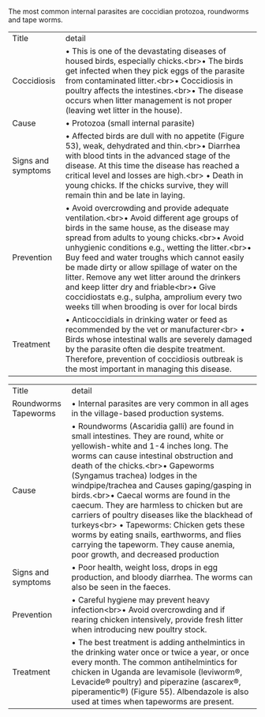The most common internal parasites are coccidian protozoa, roundworms and tape worms.

<table>
    <tr>
        <td>Title</td>
        <td>detail</td>
    </tr>
    <tr>
        <td>Coccidiosis</td>
        <td>• This is one of the devastating diseases of housed birds, especially chicks.&lt;br&gt;• The birds get infected when they pick eggs of the parasite from contaminated litter.&lt;br&gt;• Coccidiosis in poultry affects the intestines.&lt;br&gt;• The disease occurs when litter management is not proper (leaving wet litter in the house).</td>
    </tr>
    <tr>
        <td>Cause</td>
        <td>• Protozoa (small internal parasite)</td>
    </tr>
    <tr>
        <td>Signs and symptoms</td>
        <td>• Affected birds are dull with no appetite (Figure 53), weak, dehydrated and thin.&lt;br&gt;• Diarrhea with blood tints in the advanced stage of the disease. At this time the disease has reached a critical level and losses are high.&lt;br&gt; • Death in young chicks. If the chicks survive, they will remain thin and be late in laying.</td>
    </tr>
    <tr>
        <td>Prevention</td>
        <td>• Avoid overcrowding and provide adequate ventilation.&lt;br&gt;• Avoid different age groups of birds in the same house, as the disease may spread from adults to young chicks.&lt;br&gt;• Avoid unhygienic conditions e.g., wetting the litter.&lt;br&gt;• Buy feed and water troughs which cannot easily be made dirty or allow spillage of water on the litter. Remove any wet litter around the drinkers and keep litter dry and friable&lt;br&gt;• Give coccidiostats e.g., sulpha, amprolium every two weeks till when brooding is over for local birds</td>
    </tr>
    <tr>
        <td>Treatment</td>
        <td>• Anticoccidials in drinking water or feed as recommended by the vet or manufacturer&lt;br&gt; • Birds whose intestinal walls are severely damaged by the parasite often die despite treatment. Therefore, prevention of coccidiosis outbreak is the most important in managing this disease.</td>
    </tr>
</table>

<table>
    <tr>
        <td>Title</td>
        <td>detail</td>
    </tr>
    <tr>
        <td>Roundworms Tapeworms</td>
        <td>• Internal parasites are very common in all ages in the village-based production systems.</td>
    </tr>
    <tr>
        <td>Cause</td>
        <td>• Roundworms (Ascaridia galli) are found in small intestines. They are round, white or yellowish-white and 1-4 inches long. The worms can cause intestinal obstruction and death of the chicks.&lt;br&gt;• Gapeworms (Syngamus trachea) lodges in the windpipe/trachea and Causes gaping/gasping in birds.&lt;br&gt;• Caecal worms are found in the caecum. They are harmless to chicken but are carriers of poultry diseases like the blackhead of turkeys&lt;br&gt; • Tapeworms: Chicken gets these worms by eating snails, earthworms, and flies carrying the tapeworm. They cause anemia, poor growth, and decreased production</td>
    </tr>
    <tr>
        <td>Signs and symptoms</td>
        <td>• Poor health, weight loss, drops in egg production, and bloody diarrhea. The worms can also be seen in the faeces.</td>
    </tr>
    <tr>
        <td>Prevention</td>
        <td>• Careful hygiene may prevent heavy infection&lt;br&gt;• Avoid overcrowding and if rearing chicken intensively, provide fresh litter when introducing new poultry stock.</td>
    </tr>
    <tr>
        <td>Treatment</td>
        <td>• The best treatment is adding anthelmintics in the drinking water once or twice a year, or once every month. The common antihelmintics for chicken in Uganda are levamisole (leviworm®, Levacide® poultry) and piperazine (ascarex®, piperamentic®) (Figure 55). Albendazole is also used at times when tapeworms are present.</td>
    </tr>
</table>
